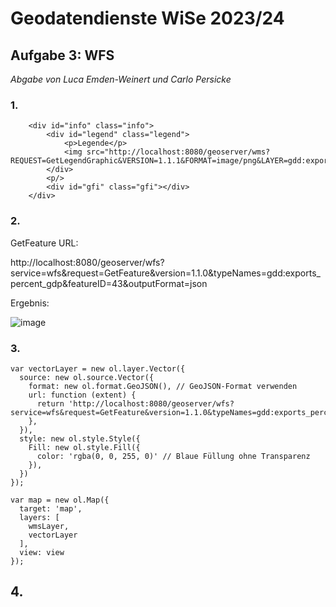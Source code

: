 # Geodatendienste WiSe 2023/24
## Aufgabe 3: WFS
*Abgabe von Luca Emden-Weinert und Carlo Persicke*

### 1. 

```
	<div id="info" class="info">
		<div id="legend" class="legend">
			<p>Legende</p>
			<img src="http://localhost:8080/geoserver/wms?REQUEST=GetLegendGraphic&VERSION=1.1.1&FORMAT=image/png&LAYER=gdd:exports_percent_gdp">
		</div>
		<p/>
		<div id="gfi" class="gfi"></div>
	</div>
```

### 2. 

GetFeature URL:

http://localhost:8080/geoserver/wfs?service=wfs&request=GetFeature&version=1.1.0&typeNames=gdd:exports_percent_gdp&featureID=43&outputFormat=json

Ergebnis:

![image](https://github.com/caaarlito/Geodatendienste/assets/134683878/564c68db-bfd5-4371-9c0b-120800042b95)


### 3. 

```
var vectorLayer = new ol.layer.Vector({
  source: new ol.source.Vector({
    format: new ol.format.GeoJSON(), // GeoJSON-Format verwenden
    url: function (extent) {
      return 'http://localhost:8080/geoserver/wfs?service=wfs&request=GetFeature&version=1.1.0&typeNames=gdd:exports_percent_gdp&outputFormat=json';
    },
  }),
  style: new ol.style.Style({
    Fill: new ol.style.Fill({
      color: 'rgba(0, 0, 255, 0)' // Blaue Füllung ohne Transparenz
    }),
  })
});

var map = new ol.Map({
  target: 'map',
  layers: [
    wmsLayer,
	vectorLayer
  ],
  view: view 
});
```

## 4.
